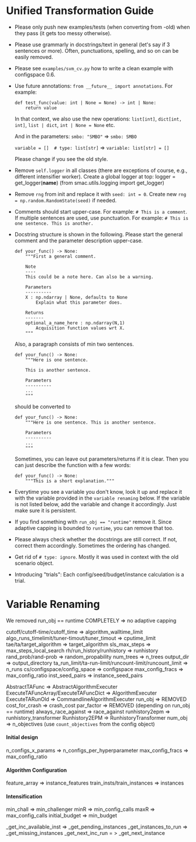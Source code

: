 # Unified Transformation Guide

- Please only push new examples/tests (when converting from -old) when they pass (it gets too messy otherwise).
- Please use grammarly in docstrings/text in general (let's say if 3 sentences or more). Often,
punctuations, spelling, and so on can be easily removed.
- Please see `examples/svm_cv.py` how to write a clean example with configspace 0.6.
- Use future annotations: `from __future__ import annotations`. For example:
    ```
    def test_func(value: int | None = None) -> int | None:
        return value
    ```

    In that context, we also use the new operations:
    `list[int]`, `dict[int, int]`, `list | dict`, `int | None = None` etc.

    And in the parameters:
    `smbo: "SMBO"` => `smbo: SMBO`

    `variable = []  # type: list[str]` => `variable: list[str] = []`
    
    Please change if you see the old style.

- Remove `self.logger` in all classes (there are exceptions of course, e.g., different intensifier worker). Create a global logger at top:
logger = get_logger(__name__) (from smac.utils.logging import get_logger)

- Remove `rng` from init and replace it with `seed: int = 0`. Create new `rng = np.random.RandomState(seed)` if needed.

- Comments should start upper-case. For example: `# This is a comment`.
If multiple sentences are used, use punctuation. For example: `# This is one sentence. This is another.`

- Docstring structure is shown in the following. Please start the general comment and the parameter description
upper-case.

    ```
    def your_func() -> None:
        """First a general comment.

        Note
        ----
        This could be a note here. Can also be a warning.

        Parameters
        ----------
        X : np.ndarray | None, defaults to None
            Explain what this parameter does.

        Returns
        -------
        optional_a_name_here : np.ndarray(N,1)
            Acquisition function values wrt X.
        """
    ```

    Also, a paragraph consists of min two sentences.

    ```
    def your_func() -> None:
        """Here is one sentence.

        This is another sentence.

        Parameters
        ----------
        ...
        """
    ```

    should be converted to

    ```
    def your_func() -> None:
        """Here is one sentence. This is another sentence.
        
        Parameters
        ----------
        ...
        """
    ```

    Sometimes, you can leave out parameters/returns if it is clear. Then you can just describe the function
    with a few words:

    ```
    def your_func() -> None:
        """This is a short explanation."""
    ```

- Everytime you see a variable you don't know, look it up and replace it with the variable provided
in the `variable renaming` below. If the variable is not listed below, add the variable and change it
accordingly. Just make sure it is persistent.

- If you find something with `run_obj == "runtime"` remove it. Since adaptive capping 
is bounded to `runtime`, you can remove that too.


- Please always check whether the docstrings are still correct. If not, correct them accordingly. Sometimes the ordering has changed.

- Get rid of `# type: ignore`. Mostly it was used in context with the old scenario object.


- Introducing "trials": Each config/seed/budget/instance calculation is a trial.


# Variable Renaming

We removed run_obj == runtime COMPLETELY
=> no adaptive capping

cutoff/cutoff-time/cutoff_time => algorithm_walltime_limit
algo_runs_timelimit/tuner-timout/tuner_timout => cputime_limit
tae/ta/target_algorithm => target_algorithm
sls_max_steps => max_steps_local_search
rh/run_history/runhistory => runhistory
rand_prob/rand-prob => random_propability
num_trees => n_trees
output_dir => output_directory
ta_run_limit/ta-run-limit/runcount-limit/runcount_limit => n_runs
cs/configspace/config_space => configspace
max_config_fracs => max_config_ratio
inst_seed_pairs => instance_seed_pairs

AbstractTAFunc => AbstractAlgorithmExecuter
ExecuteTAFuncArray/ExecuteTAFuncDict => AlgorithmExecuter
ExecuteTARunOld => CommandlineAlgorithmExecuter
run_obj => REMOVED
cost_for_crash => crash_cost
par_factor => REMOVED (depending on run_obj == runtime)
always_race_against => race_against
runhistory2epm => runhistory_transformer
Runhistory2EPM => RunhistoryTransformer
num_obj => n_objectives (use `count_objectives` from the config object)

#### Initial design
n_configs_x_params => n_configs_per_hyperparameter
max_config_fracs => max_config_ratio

#### Algorithm Configuration
feature_array => instance_features
train_insts/train_instances => instances

#### Intensification
min_chall => min_challenger
minR => min_config_calls
maxR => max_config_calls
initial_budget => min_budget

_get_inc_available_inst => _get_pending_instances
_get_instances_to_run => _get_missing_instances
_get_next_inc_run = > _get_next_instance
